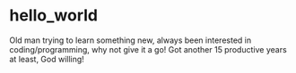 # hello_world

Old man trying to learn something new, always been interested in coding/programming, why not give it a go!
Got another 15 productive years at least, God willing!
